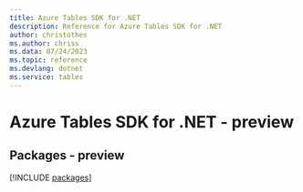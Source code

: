 ```yaml
---
title: Azure Tables SDK for .NET
description: Reference for Azure Tables SDK for .NET
author: christothes
ms.author: chriss
ms.data: 07/24/2023
ms.topic: reference
ms.devlang: dotnet
ms.service: tables
---
```

# Azure Tables SDK for .NET - preview
## Packages - preview
[!INCLUDE [packages](tables-index.md)]